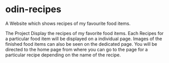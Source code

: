 # odin-recipes
A Website which shows recipes of my favourite food items.


The Project Display the recipes of my favorite food items.
Each Recipes for a particular food item will be displayed on a individual page.
Images of the finished food items can also be seen on the dedicated page.
You will be directed to the home page from where you can go to the page for a particular recipe depending on the name of the recipe.
